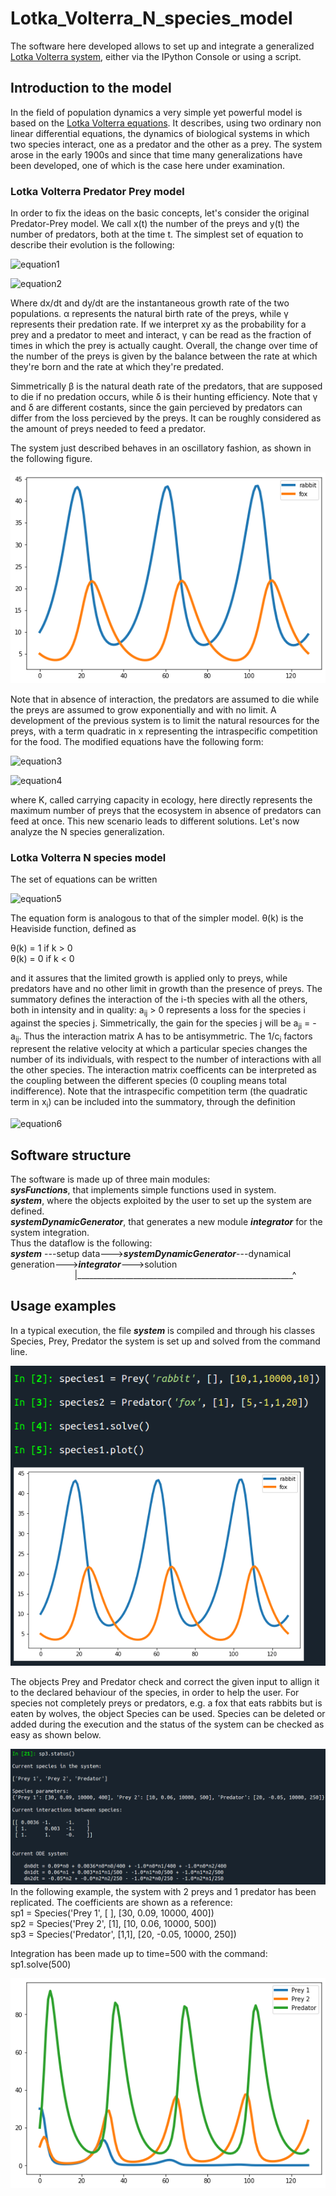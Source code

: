 # Lotka_Volterra_N_species_model
The software here developed allows to set up and integrate a generalized [Lotka Volterra system](https://en.wikipedia.org/wiki/Generalized_Lotka%E2%80%93Volterra_equation), either via the IPython Console or using a script.

## Introduction to the model

In the field of population dynamics a very simple yet powerful model is based on the [Lotka Volterra equations](https://en.wikipedia.org/wiki/Lotka%E2%80%93Volterra_equations). 
It describes, using two ordinary non linear differential equations, the dynamics of biological systems in which two species interact, one as a predator and the other as a prey. The system arose in the early 1900s and since that time many generalizations have been developed, one of which is the case here under examination.

### Lotka Volterra Predator Prey model

In order to fix the ideas on the basic concepts, let's consider the original Predator-Prey model. 
We call x(t) the number of the preys and y(t) the number of predators, both at the time t. The simplest set of equation to describe their evolution is the following:

![equation1](<http://latex.codecogs.com/svg.latex?\frac{dx}{dt}&space;=&space;\alpha&space;x&space;-&space;\gamma&space;xy&space;>)

![equation2](<http://latex.codecogs.com/svg.latex?\frac{dy}{dt}&space;=-&space;\beta&space;x&space;+&space;\delta&space;xy&space;>)


Where dx/dt and dy/dt are the instantaneous growth rate of the two populations. 
α represents the natural birth rate of the preys, while γ represents their predation rate. If we interpret xy as the probability for a prey and a predator to meet and interact, γ can be read as the fraction of times in which the prey is actually caught. 
Overall, the change over time of the number of the preys is given by the balance between the rate at which they're born and the rate at which they're predated.  

Simmetrically β is the natural death rate of the predators, that are supposed to die if no predation occurs, while δ is their hunting efficiency. Note that γ and δ are different costants, since the gain percieved by predators can differ from the loss percieved by the preys. It can be roughly considered as the amount of preys needed to feed a predator. 

The system just described behaves in an oscillatory fashion, as shown in the following figure.

![config](./images/LV_normal.png)

Note that in absence of interaction, the predators are assumed to die while the preys are assumed to grow exponentially and with no limit. A development of the previous system is to limit the natural resources for the preys, with a term quadratic in x representing the intraspecific competition for the food. The modified equations have the following form:

![equation3](<http://latex.codecogs.com/svg.latex?&space;\frac{dx}{dt}&space;=&space;\alpha&space;x&space;(&space;1&space;-&space;\frac{x}{K}&space;)&space;-&space;\gamma&space;xy&space;>)

![equation4](<http://latex.codecogs.com/svg.latex?\frac{dy}{dt}&space;=-&space;\beta&space;x&space;+&space;\delta&space;xy&space;>)


where K, called carrying capacity in ecology, here directly represents the maximum number of preys that the ecosystem in absence of predators can feed at once.
This new scenario leads to different solutions. Let's now analyze the N species generalization.

### Lotka Volterra N species model

The set of equations can be written

![equation5](<http://latex.codecogs.com/svg.latex?&space;\frac{dx_i}{dt}&space;=&space;k_i&space;x&space;(&space;1&space;-&space;\frac{x_i}{K_i}&space;\theta(k_i)&space;)&space;-&space;\frac{1}{c_i}&space;\sum_{i\neq&space;j}&space;a_i_j&space;x_i&space;x_j&space;&space;>)

The equation form is analogous to that of the simpler model.
θ(k) is the Heaviside function, defined as

θ(k) = 1    if    k > 0  
θ(k) = 0    if    k < 0

and it assures that the limited growth is applied only to preys, while predators have and no other limit in growth than the presence of preys. 
The summatory defines the interaction of the i-th species with all the others, both in intensity and in quality: a<sub>ij</sub> > 0 represents a loss for the species i against the species j. Simmetrically, the gain for the species j will be a<sub>ji</sub> = -a<sub>ij</sub>. Thus the interaction matrix A has to be antisymmetric. The 1/c<sub>i</sub> factors represent the relative velocity at which a particular species changes the number of its individuals, with respect to the number of interactions with all the other species. The interaction matrix coefficents can be interpreted as the coupling between the different species (0 coupling means total indifference).
Note that the intraspecific competition term (the quadratic term in x<sub>i</sub>) can be included into the summatory, through the definition

![equation6](<http://latex.codecogs.com/svg.latex?a_i_i&space;=&space;\frac{c_i&space;k_i}{K_i}\theta(k_i)&space;>)

## Software structure

The software is made up of three main modules:  
***sysFunctions***, that implements simple functions used in system.  
***system***, where the objects exploited by the user to set up the system are defined.  
***systemDynamicGenerator***, that generates a new module ***integrator*** for the system integration.  
Thus the dataflow is the following:  
***system*** ---setup data--->***systemDynamicGenerator***---dynamical generation--->***integrator***--->solution  
&nbsp;&nbsp;&nbsp;&nbsp;&nbsp;&nbsp;&nbsp;&nbsp;&nbsp;&nbsp;&nbsp;&nbsp;&nbsp;&nbsp;&nbsp;&nbsp;&nbsp;&nbsp;&nbsp;&nbsp;&nbsp;&nbsp;&nbsp;&nbsp;&nbsp;&nbsp;|______________________________________________________^  

## Usage examples

In a typical execution, the file ***system*** is compiled and through his classes Species, Prey, Predator the system is set up and solved from the command line.

![config](./images/use_example.png)

The objects Prey and Predator check and correct the given input to allign it to the declared behaviour of the species, in order to help the user. For species not completely preys or predators, e.g. a fox that eats rabbits but is eaten by wolves, the object Species can be used.
Species can be deleted or added during the execution and the status of the system can be checked as easy as shown below.  

![config](./images/status_example.png)  
In the following example, the system with 2 preys and 1 predator has been replicated. The coefficients are shown as a reference:  
sp1 = Species('Prey 1', [ ], [30, 0.09, 10000, 400])  
sp2 = Species('Prey 2', [1], [10, 0.06, 10000, 500])  
sp3 = Species('Predator', [1,1], [20, -0.05, 10000, 250])  

Integration has been made up to time=500 with the command:  
sp1.solve(500)

![config](./images/LV_2Prey1Pred.png)  
  
